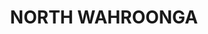 ---
lastmod: '2025-04-06T06:05:20+00:00'
latitude: -33.6977144
layout: suburb
longitude: 151.1311234
postcode: '2076'
state: NSW
title: NORTH WAHROONGA
url: /nsw/north-wahroonga/
---